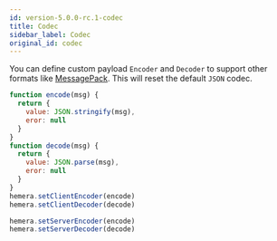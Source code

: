 ```yaml
---
id: version-5.0.0-rc.1-codec
title: Codec
sidebar_label: Codec
original_id: codec
---
```


You can define custom payload `Encoder` and `Decoder` to support other formats like [MessagePack](https://msgpack.org/index.html).
This will reset the default `JSON` codec.

```js
function encode(msg) {
  return {
    value: JSON.stringify(msg),
    eror: null
  }
}
function decode(msg) {
  return {
    value: JSON.parse(msg),
    eror: null
  }
}
hemera.setClientEncoder(encode)
hemera.setClientDecoder(decode)

hemera.setServerEncoder(encode)
hemera.setServerDecoder(decode)
```

